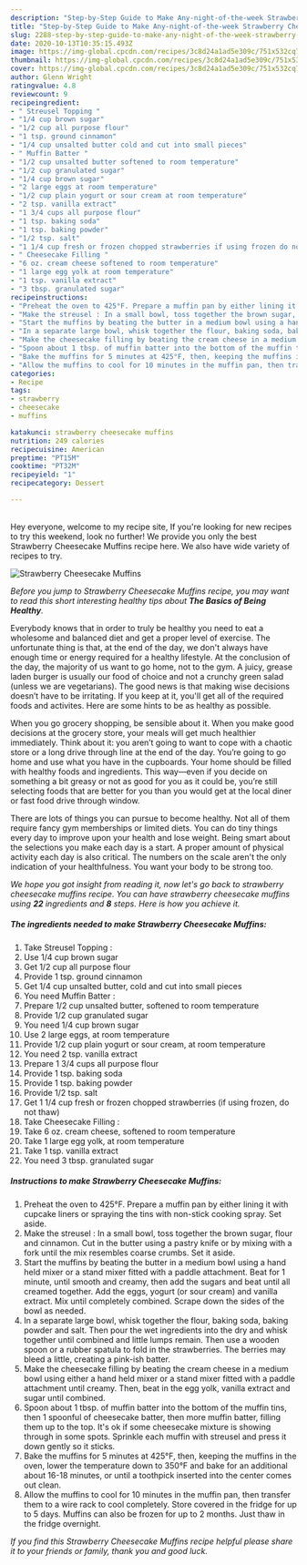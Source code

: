 ```yaml
---
description: "Step-by-Step Guide to Make Any-night-of-the-week Strawberry Cheesecake Muffins"
title: "Step-by-Step Guide to Make Any-night-of-the-week Strawberry Cheesecake Muffins"
slug: 2288-step-by-step-guide-to-make-any-night-of-the-week-strawberry-cheesecake-muffins
date: 2020-10-13T10:35:15.493Z
image: https://img-global.cpcdn.com/recipes/3c8d24a1ad5e309c/751x532cq70/strawberry-cheesecake-muffins-recipe-main-photo.jpg
thumbnail: https://img-global.cpcdn.com/recipes/3c8d24a1ad5e309c/751x532cq70/strawberry-cheesecake-muffins-recipe-main-photo.jpg
cover: https://img-global.cpcdn.com/recipes/3c8d24a1ad5e309c/751x532cq70/strawberry-cheesecake-muffins-recipe-main-photo.jpg
author: Glenn Wright
ratingvalue: 4.8
reviewcount: 9
recipeingredient:
- " Streusel Topping "
- "1/4 cup brown sugar"
- "1/2 cup all purpose flour"
- "1 tsp. ground cinnamon"
- "1/4 cup unsalted butter cold and cut into small pieces"
- " Muffin Batter "
- "1/2 cup unsalted butter softened to room temperature"
- "1/2 cup granulated sugar"
- "1/4 cup brown sugar"
- "2 large eggs at room temperature"
- "1/2 cup plain yogurt or sour cream at room temperature"
- "2 tsp. vanilla extract"
- "1 3/4 cups all purpose flour"
- "1 tsp. baking soda"
- "1 tsp. baking powder"
- "1/2 tsp. salt"
- "1 1/4 cup fresh or frozen chopped strawberries if using frozen do not thaw"
- " Cheesecake Filling "
- "6 oz. cream cheese softened to room temperature"
- "1 large egg yolk at room temperature"
- "1 tsp. vanilla extract"
- "3 tbsp. granulated sugar"
recipeinstructions:
- "Preheat the oven to 425°F. Prepare a muffin pan by either lining it with cupcake liners or spraying the tins with non-stick cooking spray. Set aside."
- "Make the streusel : In a small bowl, toss together the brown sugar, flour and cinnamon. Cut in the butter using a pastry knife or by mixing with a fork until the mix resembles coarse crumbs. Set it aside."
- "Start the muffins by beating the butter in a medium bowl using a hand held mixer or a stand mixer fitted with a paddle attachment. Beat for 1 minute, until smooth and creamy, then add the sugars and beat until all creamed together. Add the eggs, yogurt (or sour cream) and vanilla extract. Mix until completely combined. Scrape down the sides of the bowl as needed."
- "In a separate large bowl, whisk together the flour, baking soda, baking powder and salt. Then pour the wet ingredients into the dry and whisk together until combined and little lumps remain. Then use a wooden spoon or a rubber spatula to fold in the strawberries. The berries may bleed a little, creating a pink-ish batter."
- "Make the cheesecake filling by beating the cream cheese in a medium bowl using either a hand held mixer or a stand mixer fitted with a paddle attachment until creamy. Then, beat in the egg yolk, vanilla extract and sugar until combined."
- "Spoon about 1 tbsp. of muffin batter into the bottom of the muffin tins, then 1 spoonful of cheesecake batter, then more muffin batter, filling them up to the top. It&#39;s ok if some cheesecake mixture is showing through in some spots. Sprinkle each muffin with streusel and press it down gently so it sticks."
- "Bake the muffins for 5 minutes at 425°F, then, keeping the muffins in the oven, lower the temperature down to 350°F and bake for an additional about 16-18 minutes, or until a toothpick inserted into the center comes out clean."
- "Allow the muffins to cool for 10 minutes in the muffin pan, then transfer them to a wire rack to cool completely. Store covered in the fridge for up to 5 days. Muffins can also be frozen for up to 2 months. Just thaw in the fridge overnight."
categories:
- Recipe
tags:
- strawberry
- cheesecake
- muffins

katakunci: strawberry cheesecake muffins 
nutrition: 249 calories
recipecuisine: American
preptime: "PT15M"
cooktime: "PT32M"
recipeyield: "1"
recipecategory: Dessert

---
```

<br>
Hey everyone, welcome to my recipe site, If you're looking for new recipes to try this weekend, look no further! We provide you only the best Strawberry Cheesecake Muffins recipe here. We also have wide variety of recipes to try.
<br>


![Strawberry Cheesecake Muffins](https://img-global.cpcdn.com/recipes/3c8d24a1ad5e309c/751x532cq70/strawberry-cheesecake-muffins-recipe-main-photo.jpg)

<i>Before you jump to Strawberry Cheesecake Muffins recipe, you may want to read this short interesting healthy tips about <strong>The Basics of Being Healthy</strong>.</i>

Everybody knows that in order to truly be healthy you need to eat a wholesome and balanced diet and get a proper level of exercise. The unfortunate thing is that, at the end of the day, we don't always have enough time or energy required for a healthy lifestyle. At the conclusion of the day, the majority of us want to go home, not to the gym. A juicy, grease laden burger is usually our food of choice and not a crunchy green salad (unless we are vegetarians). The good news is that making wise decisions doesn’t have to be irritating. If you keep at it, you'll get all of the required foods and activites. Here are some hints to be as healthy as possible.

When you go grocery shopping, be sensible about it. When you make good decisions at the grocery store, your meals will get much healthier immediately. Think about it: you aren’t going to want to cope with a chaotic store or a long drive through line at the end of the day. You’re going to go home and use what you have in the cupboards. Your home should be filled with healthy foods and ingredients. This way—even if you decide on something a bit greasy or not as good for you as it could be, you’re still selecting foods that are better for you than you would get at the local diner or fast food drive through window.

There are lots of things you can pursue to become healthy. Not all of them require fancy gym memberships or limited diets. You can do tiny things every day to improve upon your health and lose weight. Being smart about the selections you make each day is a start. A proper amount of physical activity each day is also critical. The numbers on the scale aren't the only indication of your healthfulness. You want your body to be strong too. 


<i>We hope you got insight from reading it, now let's go back to strawberry cheesecake muffins recipe. You can have strawberry cheesecake muffins using <strong>22</strong> ingredients and <strong>8</strong> steps. Here is how you achieve it.
</i>

##### The ingredients needed to make Strawberry Cheesecake Muffins:

1. Take  Streusel Topping :
1. Use 1/4 cup brown sugar
1. Get 1/2 cup all purpose flour
1. Provide 1 tsp. ground cinnamon
1. Get 1/4 cup unsalted butter, cold and cut into small pieces
1. You need  Muffin Batter :
1. Prepare 1/2 cup unsalted butter, softened to room temperature
1. Provide 1/2 cup granulated sugar
1. You need 1/4 cup brown sugar
1. Use 2 large eggs, at room temperature
1. Provide 1/2 cup plain yogurt or sour cream, at room temperature
1. You need 2 tsp. vanilla extract
1. Prepare 1 3/4 cups all purpose flour
1. Provide 1 tsp. baking soda
1. Provide 1 tsp. baking powder
1. Provide 1/2 tsp. salt
1. Get 1 1/4 cup fresh or frozen chopped strawberries (if using frozen, do not thaw)
1. Take  Cheesecake Filling :
1. Take 6 oz. cream cheese, softened to room temperature
1. Take 1 large egg yolk, at room temperature
1. Take 1 tsp. vanilla extract
1. You need 3 tbsp. granulated sugar


##### Instructions to make Strawberry Cheesecake Muffins:

1. Preheat the oven to 425°F. Prepare a muffin pan by either lining it with cupcake liners or spraying the tins with non-stick cooking spray. Set aside.
1. Make the streusel : In a small bowl, toss together the brown sugar, flour and cinnamon. Cut in the butter using a pastry knife or by mixing with a fork until the mix resembles coarse crumbs. Set it aside.
1. Start the muffins by beating the butter in a medium bowl using a hand held mixer or a stand mixer fitted with a paddle attachment. Beat for 1 minute, until smooth and creamy, then add the sugars and beat until all creamed together. Add the eggs, yogurt (or sour cream) and vanilla extract. Mix until completely combined. Scrape down the sides of the bowl as needed.
1. In a separate large bowl, whisk together the flour, baking soda, baking powder and salt. Then pour the wet ingredients into the dry and whisk together until combined and little lumps remain. Then use a wooden spoon or a rubber spatula to fold in the strawberries. The berries may bleed a little, creating a pink-ish batter.
1. Make the cheesecake filling by beating the cream cheese in a medium bowl using either a hand held mixer or a stand mixer fitted with a paddle attachment until creamy. Then, beat in the egg yolk, vanilla extract and sugar until combined.
1. Spoon about 1 tbsp. of muffin batter into the bottom of the muffin tins, then 1 spoonful of cheesecake batter, then more muffin batter, filling them up to the top. It&#39;s ok if some cheesecake mixture is showing through in some spots. Sprinkle each muffin with streusel and press it down gently so it sticks.
1. Bake the muffins for 5 minutes at 425°F, then, keeping the muffins in the oven, lower the temperature down to 350°F and bake for an additional about 16-18 minutes, or until a toothpick inserted into the center comes out clean.
1. Allow the muffins to cool for 10 minutes in the muffin pan, then transfer them to a wire rack to cool completely. Store covered in the fridge for up to 5 days. Muffins can also be frozen for up to 2 months. Just thaw in the fridge overnight.


<i>If you find this Strawberry Cheesecake Muffins recipe helpful please share it to your friends or family, thank you and good luck.</i>
